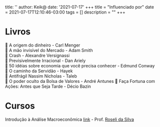 title: ''
author: Keik@
date: '2021-07-17'
+++
title =  "Influenciado por"
date = 2021-07-17T12:10:46-03:00
tags = []
description = ""
+++


# Livros 

:green_book: A origem do dinheiro	- Carl Menger  
:green_book: A mão invisível do Mercado	- Adam Smith  
:green_book: Crash	- Alexandre Versignassi  
:green_book: Previsivelmente Irracional - Dan Ariely  
:green_book: 50 idéias sobre economia que você precisa conhecer	- Edmund Conway  
:green_book: O caminho da Servidão - Hayek  
:green_book: Antifrágil	Nassim Nicholas - Taleb  
:green_book: O poder oculto da Bolsa de Valores	- André Antunes 
:green_book: Faça Fortuna com Ações: Antes que Seja Tarde -  Décio Bazin  


# Cursos 

Introdução à Análise Macroeconômica [link](https://www.coursera.org/learn/introducao-analise-macroeconomica) - Prof. [Roseli da Silva](https://www.coursera.org/instructor/roseli-silva)